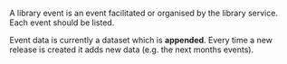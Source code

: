 A library event is an event facilitated or organised by the library service. Each event should be listed.

Event data is currently a dataset which is **appended**. Every time a new release is created it adds new data (e.g. the next months events).
